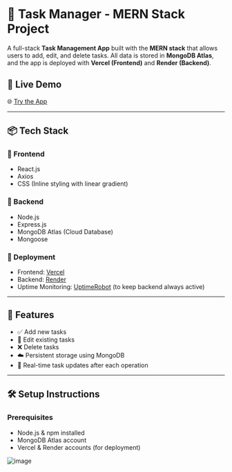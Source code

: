 # 📝 Task Manager - MERN Stack Project

A full-stack **Task Management App** built with the **MERN stack** that allows users to add, edit, and delete tasks. All data is stored in **MongoDB Atlas**, and the app is deployed with **Vercel (Frontend)** and **Render (Backend)**.

## 🚀 Live Demo

🌐 [Try the App](https://taskmanager-frontend.vercel.app)

---

## 📦 Tech Stack

### 🔹 Frontend
- React.js
- Axios
- CSS (Inline styling with linear gradient)

### 🔹 Backend
- Node.js
- Express.js
- MongoDB Atlas (Cloud Database)
- Mongoose

### 🔹 Deployment
- Frontend: [Vercel](https://vercel.com/)
- Backend: [Render](https://render.com/)
- Uptime Monitoring: [UptimeRobot](https://uptimerobot.com/) (to keep backend always active)

---

## 📂 Features

- ✅ Add new tasks
- 📝 Edit existing tasks
- ❌ Delete tasks
- ☁️ Persistent storage using MongoDB
- 🔄 Real-time task updates after each operation

---

## 🛠️ Setup Instructions

### Prerequisites
- Node.js & npm installed
- MongoDB Atlas account
- Vercel & Render accounts (for deployment)


![image](https://github.com/user-attachments/assets/e1d1b488-8712-4ee4-80e9-cfa8b4a7f19d)
